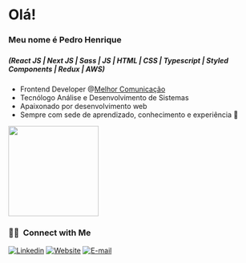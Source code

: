 <h1> Olá! </h1> 
 <h3>Meu nome é Pedro Henrique<h3/>
 <h5>(React JS | Next JS | Sass | JS | HTML | CSS | Typescript | Styled Components | Redux | AWS)</h5>


<ul>
 <li>Frontend Developer @<a href="https://melhorcom.com.br">Melhor Comunicação</a></li>
 <li>Tecnólogo Análise e Desenvolvimento de Sistemas</li>
 <li>Apaixonado por desenvolvimento web</li>
 <li>Sempre com sede de aprendizado, conhecimento e experiência 💫</li>
 </ul>

<a href="https://github.com/pedrinho81">
  <img height="180em" src="https://github-readme-stats.vercel.app/api?username=pedrinho81&theme=buefy&show_icons=true" />
  </a>

<br/>

<h3> 🤝🏻 &nbsp;Connect with Me </h3>

<a href="https://www.linkedin.com/in/pedro-henrique-863533207/"><img alt="Linkedin" src="https://img.shields.io/badge/Linkedin-%233B82F6?style=flat&logo=linkedin"></a>
<a href="https://pedro-henriquedev.netlify.app/"><img alt="Website" src="https://img.shields.io/badge/Website-ccc?style=flat"></a>
<a href="mailto:1pedrohenri@gmail.com"><img alt="E-mail" src="https://img.shields.io/badge/1pedrohenri@gmail.com-%23FF9800?style=flat&logo=gmail"></a>


